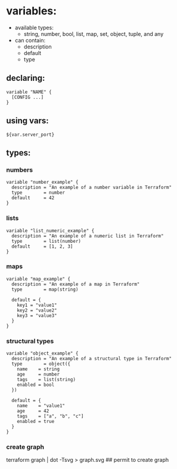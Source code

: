 # variables:
* available types:
	* string, number, bool, list, map, set, object, tuple, and any
* can contain:
	* description 
	* default
	* type
## declaring:
```
variable "NAME" {
  [CONFIG ...]
}
```
## using vars:
```
${var.server_port}
```
## types: 
### numbers
```
variable "number_example" {
  description = "An example of a number variable in Terraform"
  type        = number
  default     = 42
}
```
### lists
```
variable "list_numeric_example" {
  description = "An example of a numeric list in Terraform"
  type        = list(number)
  default     = [1, 2, 3]
}
```
### maps
```
variable "map_example" {
  description = "An example of a map in Terraform"
  type        = map(string)

  default = {
    key1 = "value1"
    key2 = "value2"
    key3 = "value3"
  }
}
```
### structural types
```
variable "object_example" {
  description = "An example of a structural type in Terraform"
  type        = object({
    name    = string
    age     = number
    tags    = list(string)
    enabled = bool
  })

  default = {
    name    = "value1"
    age     = 42
    tags    = ["a", "b", "c"]
    enabled = true
  }
}
```
### create graph
terraform graph | dot -Tsvg > graph.svg   ## permit to create graph
